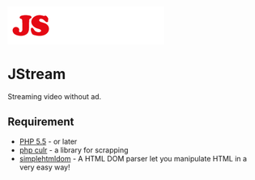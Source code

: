 ![Alt text](https://github.com/SatuSembilanDua/jstream/blob/master/assets/img/icons.png?raw=true "JSTREAM")
# JStream
Streaming video without ad.

## Requirement
* [PHP 5.5](http://php.net/downloads.php) - or later
* [php culr](http://php.net/manual/en/book.curl.php) - a library for scrapping 
* [simplehtmldom](http://simplehtmldom.sourceforge.net/) - A HTML DOM parser let you manipulate HTML in a very easy way!

